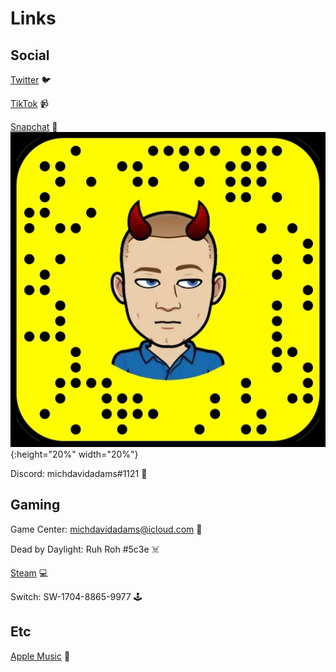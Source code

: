 # Links

## Social

[Twitter](<https://twitter.com/michdavidadams>) 🐦

[TikTok](<https://www.tiktok.com/@michaeldavidadams>) 📹

[Snapchat](<https://www.snapchat.com/add/michaeldadams>) 👻
![Snapchat code](/assets/snapchat.JPG){:height="20%" width="20%"}

Discord: michdavidadams#1121 👾


## Gaming

Game Center: michdavidadams@icloud.com 📱

Dead by Daylight: Ruh Roh #5c3e ☠️

[Steam](<https://steamcommunity.com/id/michdavidadams/>) 💻

Switch: SW-1704-8865-9977 🕹️


## Etc

[Apple Music](<https://music.apple.com/profile/michdavidadams>) 🎵
